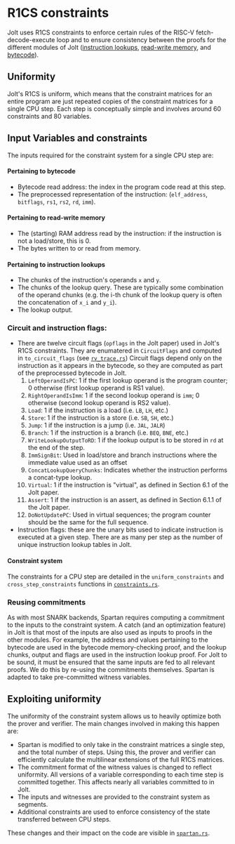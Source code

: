 # R1CS constraints

Jolt uses R1CS constraints to enforce certain rules of the RISC-V fetch-decode-execute loop
and to ensure
consistency between the proofs for the different modules of Jolt ([instruction lookups](./instruction_lookups.md), [read-write memory](./read_write_memory.md), and [bytecode](./bytecode.md)).

## Uniformity

Jolt's R1CS is uniform, which means
that the constraint matrices for an entire program are just repeated copies of the constraint
matrices for a single CPU step.
Each step is conceptually simple and involves around 60 constraints and 80 variables.

## Input Variables and constraints

The inputs required for the constraint system for a single CPU step are:

#### Pertaining to bytecode
* Bytecode read address: the index in the program code read at this step.
* The preprocessed representation of the instruction: (`elf_address`, `bitflags`, `rs1`, `rs2`, `rd`, `imm`).

#### Pertaining to read-write memory
* The (starting) RAM address read by the instruction: if the instruction is not a load/store, this is 0.
* The bytes written to or read from memory.

####  Pertaining to instruction lookups
* The chunks of the instruction's operands `x` and `y`.
* The chunks of the lookup query. These are typically some combination of the operand chunks (e.g. the i-th chunk of the lookup query is often the concatenation of `x_i` and `y_i`).
* The lookup output.

### Circuit and instruction flags:
* There are twelve circuit flags (`opflags` in the Jolt paper) used in Jolt's R1CS constraints.
They are enumatered in `CircuitFlags` and computed in `to_circuit_flags` (see [`rv_trace.rs`](https://github.com/a16z/jolt/blob/main/common/src/rv_trace.rs))
Circuit flags depend only on the instruction as it appears in the bytecode, so they are computed as part of
the preprocessed bytecode in Jolt.
    1. `LeftOperandIsPC`: 1 if the first lookup operand is the program counter; 0 otherwise (first lookup operand is RS1 value).
    1. `RightOperandIsImm`: 1 if the second lookup operand is `imm`; 0 otherwise (second lookup operand is RS2 value).
    1. `Load`: 1 if the instruction is a load (i.e. `LB`, `LH`, etc.)
    1. `Store`: 1 if the instruction is a store (i.e. `SB`, `SH`, etc.)
    1. `Jump`: 1 if the instruction is a jump (i.e. `JAL`, `JALR`)
    1. `Branch`: 1 if the instruction is a branch (i.e. `BEQ`, `BNE`, etc.)
    1. `WriteLookupOutputToRD`: 1 if the lookup output is to be stored in `rd` at the end of the step.
    1. `ImmSignBit`: Used in load/store and branch instructions where the immediate value used as an offset
    1. `ConcatLookupQueryChunks`: Indicates whether the instruction performs a concat-type lookup.
    1. `Virtual`: 1 if the instruction is "virtual", as defined in Section 6.1 of the Jolt paper.
    1. `Assert`: 1 if the instruction is an assert, as defined in Section 6.1.1 of the Jolt paper.
    1. `DoNotUpdatePC`: Used in virtual sequences; the program counter should be the same for the full sequence.
* Instruction flags: these are the unary bits used to indicate instruction is executed at a given step.
There are as many per step as the number of unique instruction lookup tables in Jolt.

#### Constraint system

The constraints for a CPU step are detailed in the `uniform_constraints` and `cross_step_constraints` functions in [`constraints.rs`](https://github.com/a16z/jolt/blob/main/jolt-core/src/r1cs/constraints.rs).

### Reusing commitments

As with most SNARK backends, Spartan requires computing a commitment to the inputs
to the constraint system.
A catch (and an optimization feature) in Jolt is that most of the inputs
are also used as inputs to proofs in the other modules. For example,
the address and values pertaining to the bytecode are used in the bytecode memory-checking proof,
and the lookup chunks, output and flags are used in the instruction lookup proof.
For Jolt to be sound, it must be ensured that the same inputs are fed to all relevant proofs.
We do this by re-using the commitments themselves.
Spartan is adapted to take pre-committed witness variables.

## Exploiting uniformity

The uniformity of the constraint system allows us to heavily optimize both the prover and verifier.
The main changes involved in making this happen are:
- Spartan is modified to only take in the constraint matrices a single step, and the total number of steps.
Using this, the prover and verifier can efficiently calculate the multilinear extensions of the full R1CS matrices.
- The commitment format of the witness values is changed to reflect uniformity.
All versions of a variable corresponding to each time step is committed together.
This affects nearly all variables committed to in Jolt.
- The inputs and witnesses are provided to the constraint system as segments.
- Additional constraints are used to enforce consistency of the state transferred between CPU steps.

These changes and their impact on the code are visible in [`spartan.rs`](https://github.com/a16z/jolt/blob/main/jolt-core/src/r1cs/spartan.rs).
